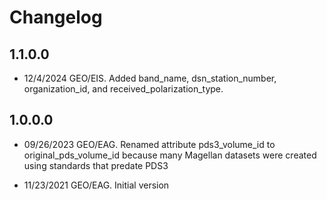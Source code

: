 # Changelog

## 1.1.0.0
- 12/4/2024 GEO/EIS. Added band_name, dsn_station_number, organization_id, and 
    received_polarization_type.

## 1.0.0.0

- 09/26/2023 GEO/EAG. Renamed attribute pds3_volume_id to original_pds_volume_id because many
    Magellan datasets were created using standards that predate PDS3

- 11/23/2021 GEO/EAG. Initial version
